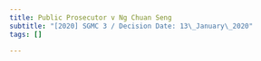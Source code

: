 ```yaml
---
title: Public Prosecutor v Ng Chuan Seng
subtitle: "[2020] SGMC 3 / Decision Date: 13\_January\_2020"
tags: []

---
```


